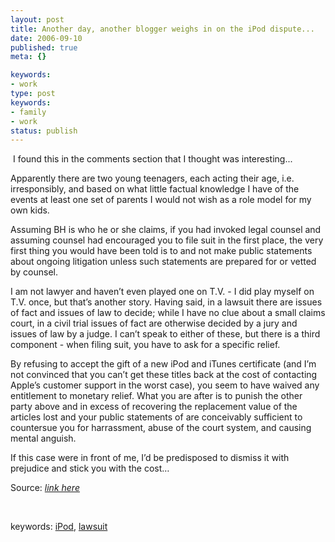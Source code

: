 ```yaml
---
layout: post
title: Another day, another blogger weighs in on the iPod dispute...
date: 2006-09-10
published: true
meta: {}

keywords:
- work
type: post
keywords:
- family
- work
status: publish
---
```



 I found this in the comments section that I thought was interesting...

<!-- blockquote  -->

Apparently there are two young teenagers, each acting their age, i.e. irresponsibly, and based on what little factual knowledge I have of the events at least one set of parents I would not wish as a role model for my own kids.



Assuming BH is who he or she claims, if you had invoked legal counsel and assuming counsel had encouraged you to file suit in the first place, the very first thing you would have been told is to  and not make public statements about ongoing litigation unless such statements are prepared for or vetted by counsel.



I am not lawyer and haven’t even played one on T.V. - I did play myself on T.V. once, but that’s another story. Having said, in a lawsuit there are issues of fact and issues of law to decide; while I have no clue about a small claims court, in a civil trial issues of fact are otherwise decided by a jury and issues of law by a judge. I can’t speak to either of these, but there is a third component - when filing suit, you have to ask for a specific relief.



By refusing to accept the gift of a new iPod and iTunes certificate (and I’m not convinced that you can’t get these titles back at the cost of contacting Apple’s customer support in the worst case), you seem to have waived any entitlement to monetary relief. What you are after is to punish the other party above and in excess of recovering the replacement value of the articles lost and your public statements of are conceivably sufficient to countersue you for harrassment, abuse of the court system, and causing mental anguish.



If this case were in front of me, I’d be predisposed to dismiss it with prejudice and stick you with the cost…

<!-- endblockquote  -->

Source: [_link here_](http://stupidevilbastard.com/index/seb/comments/melanie_mccarthy_is_an_asshole)



 



keywords: [iPod](http://technorati.com/tag/iPod), [lawsuit](http://technorati.com/tag/lawsuit)


